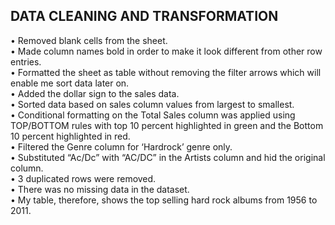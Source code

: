 ## DATA CLEANING AND TRANSFORMATION

•	Removed blank cells from the sheet.  
•	Made column names bold in order to make it look different from other row entries.  
•	Formatted the sheet as table without removing the filter arrows which will enable me sort data later on.  
•	Added the dollar sign to the sales data.  
•	Sorted data based on sales column values from largest to smallest.  
•	Conditional formatting on the Total Sales column was applied using TOP/BOTTOM rules with top 10 percent highlighted in green and the Bottom 10 percent highlighted in red.  
•	Filtered the Genre column for ‘Hardrock’ genre only.  
•	Substituted “Ac/Dc” with “AC/DC” in the Artists column and hid the original column.  
•	3 duplicated rows were removed.  
•	There was no missing data in the dataset.  
•	My table, therefore, shows the top selling hard rock albums from 1956 to 2011.
